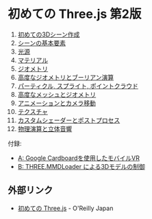 # 初めての Three.js 第2版

1. [初めての3Dシーン作成](01/README.md)
2. [シーンの基本要素](02/README.md)
3. [光源](03/README.md)
4. [マテリアル](04/README.md)
5. [ジオメトリ](05/README.md)
6. [高度なジオメトリとブーリアン演算](06/README.md)
7. [パーティクル, スプライト, ポイントクラウド](07/README.md)
8. [高度なメッシュとジオメトリ](08/README.md)
9. [アニメーションとカメラ移動](09/README.md)
10. [テクスチャ](10/README.md)
11. [カスタムシェーダーとポストプロセス](11/README.md)
12. [物理演算と立体音響](12/README.md)

付録:
- [A: Google Cardboardを使用したモバイルVR](appendix-a/README.md)
- [B: THREE.MMDLoader による3Dモデルの制御](appendix-b/README.md)

## 外部リンク
- [初めての Three.js](https://www.oreilly.co.jp/books/9784873117706/) - O'Reilly Japan
